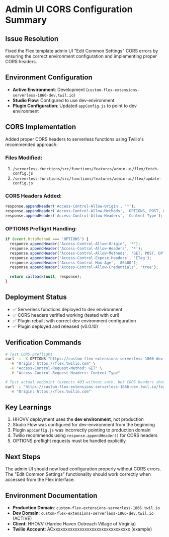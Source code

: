 # Admin UI CORS Configuration Summary

## Issue Resolution
Fixed the Flex template admin UI "Edit Common Settings" CORS errors by ensuring the correct environment configuration and implementing proper CORS headers.

## Environment Configuration
- **Active Environment**: Development (`custom-flex-extensions-serverless-1866-dev.twil.io`)
- **Studio Flow**: Configured to use dev-environment 
- **Plugin Configuration**: Updated `appConfig.js` to point to dev environment

## CORS Implementation
Added proper CORS headers to serverless functions using Twilio's recommended approach:

### Files Modified:
1. `/serverless-functions/src/functions/features/admin-ui/flex/fetch-config.js`
2. `/serverless-functions/src/functions/features/admin-ui/flex/update-config.js`

### CORS Headers Added:
```javascript
response.appendHeader('Access-Control-Allow-Origin', '*');
response.appendHeader('Access-Control-Allow-Methods', 'OPTIONS, POST, GET');
response.appendHeader('Access-Control-Allow-Headers', 'Content-Type');
```

### OPTIONS Preflight Handling:
```javascript
if (event.httpMethod === 'OPTIONS') {
  response.appendHeader('Access-Control-Allow-Origin', '*');
  response.appendHeader('Access-Control-Allow-Headers', '*');
  response.appendHeader('Access-Control-Allow-Methods', 'GET, POST, OPTIONS');
  response.appendHeader('Access-Control-Expose-Headers', 'ETag');
  response.appendHeader('Access-Control-Max-Age', '86400');
  response.appendHeader('Access-Control-Allow-Credentials', 'true');
  
  return callback(null, response);
}
```

## Deployment Status
- ✅ Serverless functions deployed to dev environment
- ✅ CORS headers verified working (tested with curl)
- ✅ Plugin rebuilt with correct dev environment configuration
- ✅ Plugin deployed and released (v0.0.10)

## Verification Commands
```bash
# Test CORS preflight
curl -i -X OPTIONS "https://custom-flex-extensions-serverless-1866-dev.twil.io/features/admin-ui/flex/fetch-config" \
  -H "Origin: https://flex.twilio.com" \
  -H "Access-Control-Request-Method: GET" \
  -H "Access-Control-Request-Headers: Content-Type"

# Test actual endpoint (expects 403 without auth, but CORS headers should be present)
curl -i "https://custom-flex-extensions-serverless-1866-dev.twil.io/features/admin-ui/flex/fetch-config" \
  -H "Origin: https://flex.twilio.com"
```

## Key Learnings
1. HHOVV deployment uses the **dev environment**, not production
2. Studio Flow was configured for dev-environment from the beginning
3. Plugin `appConfig.js` was incorrectly pointing to production domain
4. Twilio recommends using `response.appendHeader()` for CORS headers
5. OPTIONS preflight requests must be handled explicitly

## Next Steps
The admin UI should now load configuration properly without CORS errors. The "Edit Common Settings" functionality should work correctly when accessed from the Flex interface.

## Environment Documentation
- **Production Domain**: `custom-flex-extensions-serverless-1866.twil.io`
- **Dev Domain**: `custom-flex-extensions-serverless-1866-dev.twil.io` (ACTIVE)
- **Client**: HHOVV (Hardee Haven Outreach Village of Virginia)
- **Twilio Account**: ACxxxxxxxxxxxxxxxxxxxxxxxxxxxxxxxx (example)
